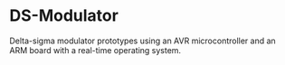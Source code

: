# DS-Modulator
Delta-sigma modulator prototypes using an AVR microcontroller and an ARM board with a real-time operating system.
